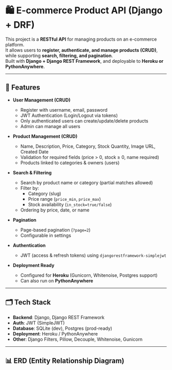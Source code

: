 # 🛍️ E-commerce Product API (Django + DRF)

This project is a **RESTful API** for managing products on an e-commerce platform.  
It allows users to **register, authenticate, and manage products (CRUD)**, while supporting **search, filtering, and pagination**.  
Built with **Django + Django REST Framework**, and deployable to **Heroku or PythonAnywhere**.  

---

## 🚀 Features

- **User Management (CRUD)**
  - Register with username, email, password
  - JWT Authentication (Login/Logout via tokens)
  - Only authenticated users can create/update/delete products
  - Admin can manage all users

- **Product Management (CRUD)**
  - Name, Description, Price, Category, Stock Quantity, Image URL, Created Date
  - Validation for required fields (price > 0, stock ≥ 0, name required)
  - Products linked to categories & owners (users)

- **Search & Filtering**
  - Search by product name or category (partial matches allowed)
  - Filter by:
    - Category (slug)
    - Price range (`price_min`, `price_max`)
    - Stock availability (`in_stock=true/false`)
  - Ordering by price, date, or name

- **Pagination**
  - Page-based pagination (`?page=2`)
  - Configurable in settings

- **Authentication**
  - JWT (access & refresh tokens) using `djangorestframework-simplejwt`

- **Deployment Ready**
  - Configured for **Heroku** (Gunicorn, Whitenoise, Postgres support)
  - Can also run on **PythonAnywhere**

---

## 🗂️ Tech Stack

- **Backend**: Django, Django REST Framework
- **Auth**: JWT (SimpleJWT)
- **Database**: SQLite (dev), Postgres (prod-ready)
- **Deployment**: Heroku / PythonAnywhere
- **Other**: Django Filters, Pillow, Decouple, Whitenoise, Gunicorn

---

## 📊 ERD (Entity Relationship Diagram)

